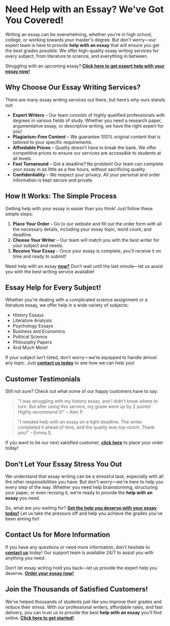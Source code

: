 # Need Help with an Essay? We've Got You Covered!

Writing an essay can be overwhelming, whether you're in high school, college, or working towards your master's degree. But don't worry—our expert team is here to provide **help with an essay** that will ensure you get the best grades possible. We offer high-quality essay writing services for every subject, from literature to science, and everything in between.

Struggling with an upcoming essay? [**Click here to get expert help with your essay now!**](https://tinyurl.com/topessay?keyword=help+with+an+essay)

## Why Choose Our Essay Writing Services?

There are many essay writing services out there, but here’s why ours stands out:

- **Expert Writers** – Our team consists of highly qualified professionals with degrees in various fields of study. Whether you need a research paper, argumentative essay, or descriptive writing, we have the right expert for you!
- **Plagiarism-Free Content** – We guarantee 100% original content that is tailored to your specific requirements.
- **Affordable Prices** – Quality doesn’t have to break the bank. We offer competitive prices to ensure our services are accessible to students at all levels.
- **Fast Turnaround** – Got a deadline? No problem! Our team can complete your essay in as little as a few hours, without sacrificing quality.
- **Confidentiality** – We respect your privacy. All your personal and order information is kept secure and private.

## How It Works: The Simple Process

Getting help with your essay is easier than you think! Just follow these simple steps:

1. **Place Your Order** – Go to our website and fill out the order form with all the necessary details, including your essay topic, word count, and deadline.
2. **Choose Your Writer** – Our team will match you with the best writer for your subject and needs.
3. **Receive Your Essay** – Once your essay is complete, you’ll receive it on time and ready to submit!

Need help with an essay [**now?**](https://tinyurl.com/topessay?keyword=help+with+an+essay) Don’t wait until the last minute—let us assist you with the best writing service available!

## Essay Help for Every Subject!

Whether you're dealing with a complicated science assignment or a literature essay, we offer help in a wide variety of subjects:

- History Essays
- Literature Analysis
- Psychology Essays
- Business and Economics
- Political Science
- Philosophy Papers
- And Much More!

If your subject isn’t listed, don’t worry—we’re equipped to handle almost any topic. Just [**contact us today**](https://tinyurl.com/topessay?keyword=help+with+an+essay) to see how we can help you!

## Customer Testimonials

Still not sure? Check out what some of our happy customers have to say:

> "I was struggling with my history essay, and I didn't know where to turn. But after using this service, my grade went up by 2 points! Highly recommend it!" – Alex P.

> "I needed help with an essay on a tight deadline. The writer completed it ahead of time, and the quality was top-notch. Thank you!" – Emma S.

If you want to be our next satisfied customer, [**click here**](https://tinyurl.com/topessay?keyword=help+with+an+essay) to place your order today!

## Don't Let Your Essay Stress You Out

We understand that essay writing can be a stressful task, especially with all the other responsibilities you have. But don't worry—we're here to help you every step of the way. Whether you need help brainstorming, structuring your paper, or even revising it, we’re ready to provide the **help with an essay** you need.

So, what are you waiting for? [**Get the help you deserve with your essay today!**](https://tinyurl.com/topessay?keyword=help+with+an+essay) Let us take the pressure off and help you achieve the grades you’ve been aiming for!

## Contact Us for More Information

If you have any questions or need more information, don't hesitate to [**contact us**](https://tinyurl.com/topessay?keyword=help+with+an+essay) today! Our support team is available 24/7 to assist you with anything you need.

Don’t let essay writing hold you back—let us provide the expert help you deserve. [**Order your essay now!**](https://tinyurl.com/topessay?keyword=help+with+an+essay)

## Join the Thousands of Satisfied Customers!

We’ve helped thousands of students just like you improve their grades and reduce their stress. With our professional writers, affordable rates, and fast delivery, you can trust us to provide the best **help with an essay** you’ll find online. [**Click here to get started!**](https://tinyurl.com/topessay?keyword=help+with+an+essay)

